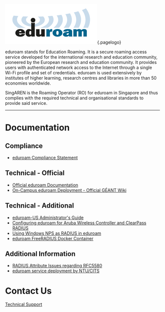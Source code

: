 <!-- TITLE: eduroam -->
<!-- SUBTITLE: World Wide Education Roaming for Research & Education -->

![Eduroam 200 Pix](https://raw.githubusercontent.com/SingAREN/wiki/master/uploads/images/eduroam_trans_300pix.png "Eduroam 200 Pix"){.pagelogo}

eduroam stands for Education Roaming. It is a secure roaming access service developed for the international research and education community, pioneered by the European research and education community. It provides users with authenticated network access to the Internet through a single Wi-Fi profile and set of credentials. eduroam is used extensively by institutes of higher learning, research centres and libraries in more than 50 economies worldwide. 

SingAREN is the Roaming Operator (RO) for eduroam in Singapore and thus complies with the required technical and organisational standards to provide said service. 

---
# Documentation

## Compliance
* [eduroam Compliance Statement](https://www.eduroam.org/wp-content/uploads/2016/05/eduroam_Compliance_Statement_v1_0.pdf)

## Technical - Official 
* [Official eduroam Documentation](https://www.eduroam.org/support/eduroam-documentation/)
* [On-Campus eduroam Deployment - Official GÉANT Wiki](https://wiki.geant.org/display/H2eduroam/How+to+deploy+eduroam+on-site+or+on+campus)

## Technical - Additional 
* [eduroam-US Administrator's Guide](https://www.eduroam.us/admin_guide)
* [Configuring eduroam for Aruba Wireless Controller and ClearPass RADIUS](https://services.geant.net/sites/cbp/Knowledge_Base/Wireless/Documents/cbp-79_guide_to_configuring_eduroam_using_the_aruba_wireless_controller_and_clearpass.pdf)
* [Using Windows NPS as RADIUS in eduroam](https://www.uninett.no/sites/default/files/imce/cbp-13_using-windows-nps-as-radius-in-eduroam_final.pdf)
* [eduroam FreeRADIUS Docker Container](https://github.com/spgreen/eduroam-freeradius-docker)

## Additional Information 
* [RADIUS Attribute Issues regarding RFC5580](http://www.eduroam.org/downloads/docs/advisory/eduroamOT-admin-advisory-004.pdf)
* [eduroam service deployment by NTU/CITS](http://www.singaren.net.sg/library/newsroom/NTU-Eduroam.pdf)

# Contact Us
[Technical Support](mailto://technical-support@singaren.net.sg)
